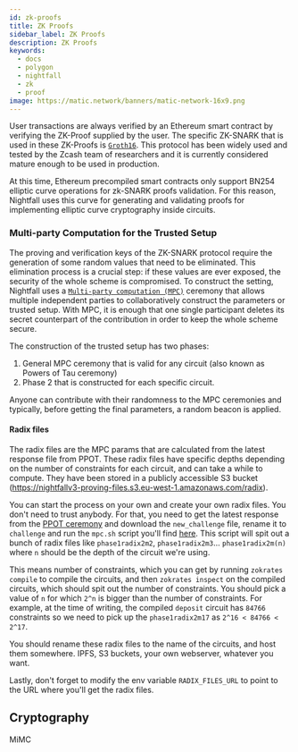 ```yaml
---
id: zk-proofs
title: ZK Proofs
sidebar_label: ZK Proofs
description: ZK Proofs
keywords:
  - docs
  - polygon
  - nightfall
  - zk
  - proof
image: https://matic.network/banners/matic-network-16x9.png
---
```


User transactions are always verified by an Ethereum smart contract by verifying the ZK-Proof supplied by the user.
The specific ZK-SNARK that is used in these ZK-Proofs is [`Groth16`](https://eprint.iacr.org/2016/260.pdf).
This protocol has been widely used and tested by the Zcash team of researchers and it is currently
considered mature enough to be used in production.

At this time, Ethereum precompiled smart contracts only support BN254 elliptic curve operations for zk-SNARK proofs validation. For this reason, Nightfall uses this curve for generating and validating proofs for implementing elliptic curve cryptography inside circuits.

### Multi-party Computation for the Trusted Setup

The proving and verification keys of the ZK-SNARK protocol require the generation
of some random values that need to be eliminated. This elimination process is a
crucial step: if these values are ever exposed, the security of the whole scheme is
compromised.
To construct the setting, Nightfall uses a [`Multi-party computation (MPC)`](https://en.wikipedia.org/wiki/Secure_multi-party_computation)
 ceremony that allows multiple independent parties to collaboratively construct the parameters or
trusted setup. With MPC, it is enough that one single participant deletes its secret counterpart of the
contribution in order to keep the whole scheme secure.

The construction of the trusted setup has two phases:
1. General MPC ceremony that is valid for any circuit (also known as Powers of Tau ceremony)
2. Phase 2 that is constructed for each specific circuit.

Anyone can contribute with their randomness to the MPC ceremonies and typically, before getting the final parameters, a random beacon is applied.

#### Radix files

The radix files are the MPC params that are calculated from the latest response file from PPOT.
These radix files have specific depths depending on the number of constraints for each circuit, and can take a while to compute. They have been stored in a publicly accessible S3 bucket (https://nightfallv3-proving-files.s3.eu-west-1.amazonaws.com/radix).

You can start the process on your own and create your own radix files. You don't need to trust anybody.
For that, you need to get the latest response from
the [PPOT ceremony](https://github.com/weijiekoh/perpetualpowersoftau) and download the
`new_challenge` file, rename it to `challenge` and run the `mpc.sh` script you'll find
[here](https://github.com/EYBlockchain/nightfall_3/blob/master/zokrates-worker/src/mpc.sh). This
script will spit out a bunch of radix files like `phase1radix2m2`, `phase1radix2m3`...
`phase1radix2m(n)` where `n` should be the depth of the circuit we're using.

This means number of constraints, which you can get by running `zokrates compile` to compile the
circuits, and then `zokrates inspect` on the compiled circuits, which should spit out the number of
constraints. You should pick a value of `n` for which `2^n` is bigger than the number of
constraints. For example, at the time of writing, the compiled `deposit` circuit has `84766`
constraints so we need to pick up the `phase1radix2m17` as `2^16 < 84766 < 2^17`.

You should rename these radix files to the name of the circuits, and host them somewhere. IPFS, S3 buckets, your own webserver, whatever you want.

Lastly, don't forget to modify the env variable `RADIX_FILES_URL` to point to the URL where you'll get the radix files.

## Cryptography

MiMC
